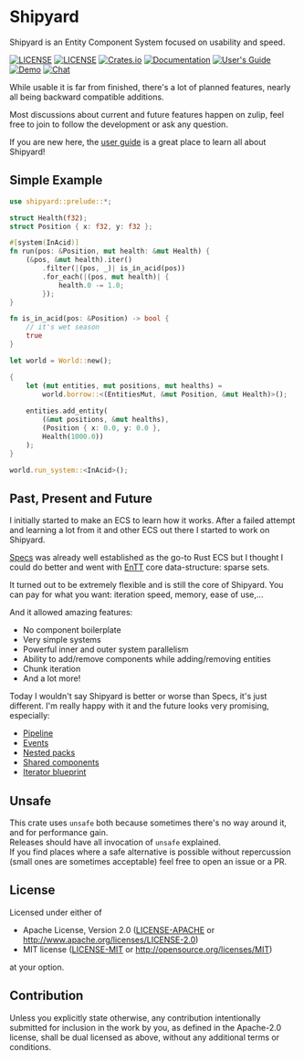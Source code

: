 # Shipyard

Shipyard is an Entity Component System focused on usability and speed.

[![LICENSE](https://img.shields.io/badge/license-MIT-blue.svg)](LICENSE-MIT)
[![LICENSE](https://img.shields.io/badge/license-apache-blue.svg)](LICENSE-APACHE)
[![Crates.io](https://img.shields.io/crates/v/shipyard.svg)](https://crates.io/crates/shipyard)
[![Documentation](https://docs.rs/shipyard/badge.svg)](https://docs.rs/shipyard)
[![User's Guide](https://img.shields.io/badge/user's%20guide-current-blueviolet)](https://leudz.github.io/shipyard/book)
[![Demo](https://img.shields.io/badge/demo-launch-yellow)](https://leudz.github.io/shipyard/demo)
[![Chat](https://img.shields.io/badge/zulip-join_chat-brightgreen.svg)](https://shipyard.zulipchat.com/join/zrakw74eyqongdul9bib769w/)

While usable it is far from finished, there's a lot of planned features, nearly all being backward compatible additions.

Most discussions about current and future features happen on zulip, feel free to join to follow the development or ask any question.

If you are new here, the [user guide](https://leudz.github.io/shipyard/book) is a great place to learn all about Shipyard!

## Simple Example
```rust
use shipyard::prelude::*;

struct Health(f32);
struct Position { x: f32, y: f32 };

#[system(InAcid)]
fn run(pos: &Position, mut health: &mut Health) {
    (&pos, &mut health).iter()
        .filter(|(pos, _)| is_in_acid(pos))
        .for_each(|(pos, mut health)| {
            health.0 -= 1.0;
        });
}

fn is_in_acid(pos: &Position) -> bool {
    // it's wet season
    true
}

let world = World::new();

{
    let (mut entities, mut positions, mut healths) =
        world.borrow::<(EntitiesMut, &mut Position, &mut Health)>();
   
    entities.add_entity(
        (&mut positions, &mut healths),
        (Position { x: 0.0, y: 0.0 },
        Health(1000.0))
    );
}

world.run_system::<InAcid>();
```

## Past, Present and Future

I initially started to make an ECS to learn how it works. After a failed attempt and learning a lot from it and other ECS out there I started to work on Shipyard.

[Specs](https://github.com/amethyst/specs) was already well established as the go-to Rust ECS but I thought I could do better and went with [EnTT](https://github.com/skypjack/entt) core data-structure: sparse sets.

It turned out to be extremely flexible and is still the core of Shipyard. You can pay for what you want: iteration speed, memory, ease of use,...

And it allowed amazing features:
- No component boilerplate
- Very simple systems
- Powerful inner and outer system parallelism
- Ability to add/remove components while adding/removing entities
- Chunk iteration
- And a lot more!

Today I wouldn't say Shipyard is better or worse than Specs, it's just different. I'm really happy with it and the future looks very promising, especially:
- [Pipeline](https://github.com/leudz/shipyard/issues/44)
- [Events](https://github.com/leudz/shipyard/issues/22)
- [Nested packs](https://github.com/leudz/shipyard/issues/47)
- [Shared components](https://github.com/leudz/shipyard/issues/38)
- [Iterator blueprint](https://github.com/leudz/shipyard/issues/41)

## Unsafe

This crate uses `unsafe` both because sometimes there's no way around it, and for performance gain.\
Releases should have all invocation of `unsafe` explained.\
If you find places where a safe alternative is possible without repercussion (small ones are sometimes acceptable) feel free to open an issue or a PR.

## License

Licensed under either of

 * Apache License, Version 2.0
   ([LICENSE-APACHE](LICENSE-APACHE) or http://www.apache.org/licenses/LICENSE-2.0)
 * MIT license
   ([LICENSE-MIT](LICENSE-MIT) or http://opensource.org/licenses/MIT)

at your option.

## Contribution

Unless you explicitly state otherwise, any contribution intentionally submitted
for inclusion in the work by you, as defined in the Apache-2.0 license, shall be
dual licensed as above, without any additional terms or conditions.